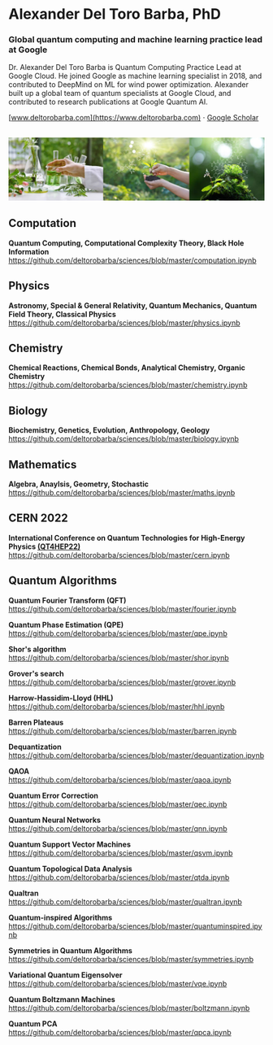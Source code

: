 # Alexander Del Toro Barba, PhD

### Global quantum computing and machine learning practice lead at Google

Dr. Alexander Del Toro Barba is Quantum Computing Practice Lead at Google Cloud. He joined Google as machine learning specialist in 2018, and contributed to DeepMind on ML for wind power optimization. Alexander built up a global team of quantum specialists at Google Cloud, and contributed to research publications at Google Quantum AI.

[www.deltorobarba.com](https://www.deltorobarba.com) $\cdot$ [Google Scholar](https://scholar.google.com/citations?hl=en&user=fddyK-wAAAAJ)

<br>

<img src="https://raw.githubusercontent.com/deltorobarba/repo/master/sciences_0000.png" alt="sciences">

<br>

## Computation

<b>Quantum Computing, Computational Complexity Theory, Black Hole Information</b><br>
https://github.com/deltorobarba/sciences/blob/master/computation.ipynb

## Physics

<b>Astronomy, Special & General Relativity, Quantum Mechanics, Quantum Field Theory, Classical Physics</b><br>
https://github.com/deltorobarba/sciences/blob/master/physics.ipynb


## Chemistry

<b>Chemical Reactions, Chemical Bonds, Analytical Chemistry, Organic Chemistry</b><br>
https://github.com/deltorobarba/sciences/blob/master/chemistry.ipynb

## Biology

<b>Biochemistry, Genetics, Evolution, Anthropology, Geology</b><br>
https://github.com/deltorobarba/sciences/blob/master/biology.ipynb

## Mathematics

<b>Algebra, Anaylsis, Geometry, Stochastic</b><br>
https://github.com/deltorobarba/sciences/blob/master/maths.ipynb

## CERN 2022

<b>International Conference on Quantum Technologies for High-Energy Physics [(QT4HEP22)](https://indico.cern.ch/event/1190278/)</b><br>
https://github.com/deltorobarba/sciences/blob/master/cern.ipynb


## Quantum Algorithms

<b>Quantum Fourier Transform  (QFT)</b><br>
https://github.com/deltorobarba/sciences/blob/master/fourier.ipynb

<b>Quantum Phase Estimation (QPE)</b><br>
https://github.com/deltorobarba/sciences/blob/master/qpe.ipynb

<b>Shor's algorithm</b><br>
https://github.com/deltorobarba/sciences/blob/master/shor.ipynb

<b>Grover's search</b><br>
https://github.com/deltorobarba/sciences/blob/master/grover.ipynb

<b>Harrow-Hassidim-Lloyd (HHL) </b><br>
https://github.com/deltorobarba/sciences/blob/master/hhl.ipynb

<b>Barren Plateaus</b><br>
https://github.com/deltorobarba/sciences/blob/master/barren.ipynb

<b>Dequantization</b><br>
https://github.com/deltorobarba/sciences/blob/master/dequantization.ipynb

<b>QAOA</b><br>
https://github.com/deltorobarba/sciences/blob/master/qaoa.ipynb

<b>Quantum Error Correction</b><br>
https://github.com/deltorobarba/sciences/blob/master/qec.ipynb

<b>Quantum Neural Networks</b><br>
https://github.com/deltorobarba/sciences/blob/master/qnn.ipynb

<b>Quantum Support Vector Machines</b><br>
https://github.com/deltorobarba/sciences/blob/master/qsvm.ipynb

<b>Quantum Topological Data Analysis</b><br>
https://github.com/deltorobarba/sciences/blob/master/qtda.ipynb

<b>Qualtran</b><br>
https://github.com/deltorobarba/sciences/blob/master/qualtran.ipynb

<b>Quantum-inspired Algorithms</b><br>
https://github.com/deltorobarba/sciences/blob/master/quantuminspired.ipynb

<b>Symmetries in Quantum Algorithms</b><br>
https://github.com/deltorobarba/sciences/blob/master/symmetries.ipynb

<b>Variational Quantum Eigensolver</b><br>
https://github.com/deltorobarba/sciences/blob/master/vqe.ipynb

<b>Quantum Boltzmann Machines</b><br>
https://github.com/deltorobarba/sciences/blob/master/boltzmann.ipynb

<b>Quantum PCA</b><br>
https://github.com/deltorobarba/sciences/blob/master/qpca.ipynb
